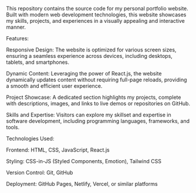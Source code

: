 This repository contains the source code for my personal portfolio website. Built with modern web development technologies, this website showcases my skills, projects, and experiences in a visually appealing and interactive manner.

Features:

Responsive Design: The website is optimized for various screen sizes, ensuring a seamless experience across devices, including desktops, tablets, and smartphones.

Dynamic Content: Leveraging the power of React.js, the website dynamically updates content without requiring full-page reloads, providing a smooth and efficient user experience.

Project Showcase: A dedicated section highlights my projects, complete with descriptions, images, and links to live demos or repositories on GitHub.

Skills and Expertise: Visitors can explore my skillset and expertise in software development, including programming languages, frameworks, and tools.


Technologies Used:

Frontend: HTML, CSS, JavaScript, React.js

Styling: CSS-in-JS (Styled Components, Emotion), Tailwind CSS

Version Control: Git, GitHub

Deployment: GitHub Pages, Netlify, Vercel, or similar platforms
